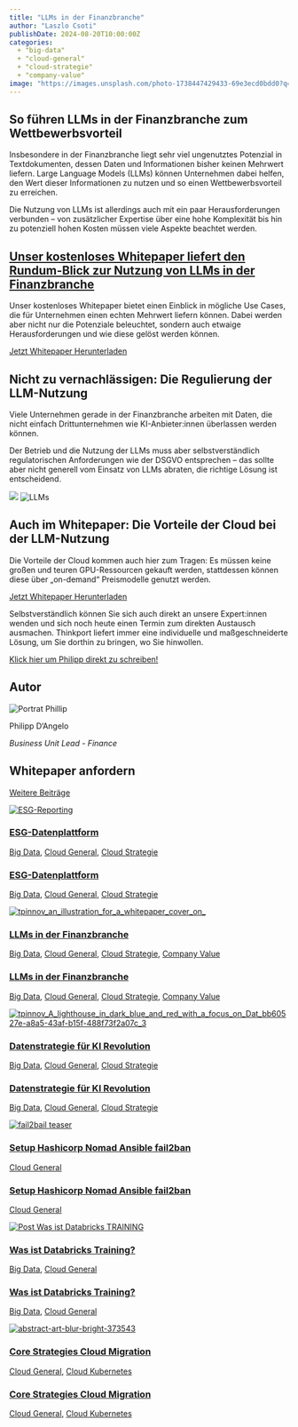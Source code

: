 ```yaml
---
title: "LLMs in der Finanzbranche"
author: "Laszlo Csoti"
publishDate: 2024-08-20T10:00:00Z
categories: 
  + "big-data"
  + "cloud-general"
  + "cloud-strategie"
  + "company-value"
image: "https://images.unsplash.com/photo-1738447429433-69e3ecd0bdd0?q=80&w=1470&auto=format&fit=crop&ixlib=rb-4.0.3&ixid=M3wxMjA3fDB8MHxwaG90by1wYWdlfHx8fGVufDB8fHx8fA%3D%3D"
---
```


## So führen LLMs in der Finanzbranche zum Wettbewerbsvorteil

Insbesondere in der Finanzbranche liegt sehr viel ungenutztes Potenzial in Textdokumenten, dessen Daten und Informationen bisher keinen Mehrwert liefern. Large Language Models (LLMs) können Unternehmen dabei helfen, den Wert dieser Informationen zu nutzen und so einen Wettbewerbsvorteil zu erreichen.

Die Nutzung von LLMs ist allerdings auch mit ein paar Herausforderungen verbunden – von zusätzlicher Expertise über eine hohe Komplexität bis hin zu potenziell hohen Kosten müssen viele Aspekte beachtet werden.

## [Unser kostenloses Whitepaper liefert den Rundum-Blick zur Nutzung von LLMs in der Finanzbranche](https://assets.publishing.service.gov.uk/media/652e958b6972600014ccf9f6/Issues_statement__updated.pdf)

Unser kostenloses Whitepaper bietet einen Einblick in mögliche Use Cases, die für Unternehmen einen echten Mehrwert liefern können. Dabei werden aber nicht nur die Potenziale beleuchtet, sondern auch etwaige Herausforderungen und wie diese gelöst werden können.

[Jetzt Whitepaper Herunterladen](#JetztWhitepaperHerunterladen)

## Nicht zu vernachlässigen: Die Regulierung der LLM-Nutzung

Viele Unternehmen gerade in der Finanzbranche arbeiten mit Daten, die nicht einfach Drittunternehmen wie KI-Anbieter:innen überlassen werden können.

Der Betrieb und die Nutzung der LLMs muss aber selbstverständlich regulatorischen Anforderungen wie der DSGVO entsprechen – das sollte aber nicht generell vom Einsatz von LLMs abraten, die richtige Lösung ist entscheidend.

![](images/tpinnov_A_lighthouse_in_dark_blue_and_red_in_a_Big_Data_Lake__3853164e-6644-4458-820e-6e9ffa7dc26b_3.webp) ![LLMs](images/tpinnov_an_illustration_for_a_whitepaper_cover_on_.png)

## Auch im Whitepaper: Die Vorteile der Cloud bei der LLM-Nutzung

Die Vorteile der Cloud kommen auch hier zum Tragen: Es müssen keine großen und teuren GPU-Ressourcen gekauft werden, stattdessen können diese über „on-demand“ Preismodelle genutzt werden.

[Jetzt Whitepaper Herunterladen](#JetztWhitepaperHerunterladen)

Selbstverständlich können Sie sich auch direkt an unsere Expert:innen wenden und sich noch heute einen Termin zum direkten Austausch ausmachen. Thinkport liefert immer eine individuelle und maßgeschneiderte Lösung, um Sie dorthin zu bringen, wo Sie hinwollen.

[Klick hier um Philipp direkt zu schreiben!](mailto:pdangelo@thinkport.digital)

## Autor

![Portrat Phillip](images/AnyConv.com__Philipp-DAngelo-300x300.webp)

Philipp D‘Angelo

_Business Unit Lead - Finance_

[](https://www.linkedin.com/in/philipp-d-angelo/)[](mailto:pdangelo@thinkport.digital)

## Whitepaper anfordern

[Weitere Beiträge](https://thinkport.digital/blog)

[![ESG-Reporting](images/Titelbild-Bild-2.png "Eine Person steht mittig in einem futuristischen Raum, an dem auf der einen Wand eine Art Bildschirm mit Daten projiziert wird. Außerhalb der Raumes wirkt alles sehr spacig.")](https://thinkport.digital/esg-datenplattform/)

### [ESG-Datenplattform](https://thinkport.digital/esg-datenplattform/ "ESG-Datenplattform")

[Big Data](https://thinkport.digital/category/big-data/), [Cloud General](https://thinkport.digital/category/cloud-general/), [Cloud Strategie](https://thinkport.digital/category/cloud-strategie/)

### [ESG-Datenplattform](https://thinkport.digital/esg-datenplattform/ "ESG-Datenplattform")

[Big Data](https://thinkport.digital/category/big-data/), [Cloud General](https://thinkport.digital/category/cloud-general/), [Cloud Strategie](https://thinkport.digital/category/cloud-strategie/)

[![tpinnov_an_illustration_for_a_whitepaper_cover_on_](images/tpinnov_an_illustration_for_a_whitepaper_cover_on_.png "LLMs")](https://thinkport.digital/potenzial-analyse-2/)

### [LLMs in der Finanzbranche](https://thinkport.digital/potenzial-analyse-2/ "LLMs in der Finanzbranche")

[Big Data](https://thinkport.digital/category/big-data/), [Cloud General](https://thinkport.digital/category/cloud-general/), [Cloud Strategie](https://thinkport.digital/category/cloud-strategie/), [Company Value](https://thinkport.digital/category/company-value/)

### [LLMs in der Finanzbranche](https://thinkport.digital/potenzial-analyse-2/ "LLMs in der Finanzbranche")

[Big Data](https://thinkport.digital/category/big-data/), [Cloud General](https://thinkport.digital/category/cloud-general/), [Cloud Strategie](https://thinkport.digital/category/cloud-strategie/), [Company Value](https://thinkport.digital/category/company-value/)

[![tpinnov_A_lighthouse_in_dark_blue_and_red_with_a_focus_on_Dat_bb60527e-a8a5-43af-b15f-488f73f2a07c_3](images/tpinnov_A_lighthouse_in_dark_blue_and_red_with_a_focus_on_Dat_bb60527e-a8a5-43af-b15f-488f73f2a07c_3.webp "tpinnov_A_lighthouse_in_dark_blue_and_red_with_a_focus_on_Dat_bb60527e-a8a5-43af-b15f-488f73f2a07c_3")](https://thinkport.digital/datenstrategie_fuer_ki/)

### [Datenstrategie für KI Revolution](https://thinkport.digital/datenstrategie_fuer_ki/ "Datenstrategie für KI Revolution")

[Big Data](https://thinkport.digital/category/big-data/), [Cloud General](https://thinkport.digital/category/cloud-general/), [Cloud Strategie](https://thinkport.digital/category/cloud-strategie/)

### [Datenstrategie für KI Revolution](https://thinkport.digital/datenstrategie_fuer_ki/ "Datenstrategie für KI Revolution")

[Big Data](https://thinkport.digital/category/big-data/), [Cloud General](https://thinkport.digital/category/cloud-general/), [Cloud Strategie](https://thinkport.digital/category/cloud-strategie/)

[![fail2bail teaser](images/4-1024x683.webp "fail2bail teaser")](https://thinkport.digital/setup-hashicorp-nomad-ansible-fail2ban/)

### [Setup Hashicorp Nomad Ansible fail2ban](https://thinkport.digital/setup-hashicorp-nomad-ansible-fail2ban/ "Setup Hashicorp Nomad Ansible fail2ban")

[Cloud General](https://thinkport.digital/category/cloud-general/)

### [Setup Hashicorp Nomad Ansible fail2ban](https://thinkport.digital/setup-hashicorp-nomad-ansible-fail2ban/ "Setup Hashicorp Nomad Ansible fail2ban")

[Cloud General](https://thinkport.digital/category/cloud-general/)

[![Post Was ist Databricks TRAINING](images/Post-Was-ist-Databricks-TRAINING-1024x683.webp "Post Was ist Databricks TRAINING")](https://thinkport.digital/was-ist-databricks-training/)

### [Was ist Databricks Training?](https://thinkport.digital/was-ist-databricks-training/ "Was ist Databricks Training?")

[Big Data](https://thinkport.digital/category/big-data/), [Cloud General](https://thinkport.digital/category/cloud-general/)

### [Was ist Databricks Training?](https://thinkport.digital/was-ist-databricks-training/ "Was ist Databricks Training?")

[Big Data](https://thinkport.digital/category/big-data/), [Cloud General](https://thinkport.digital/category/cloud-general/)

[![abstract-art-blur-bright-373543](images/abstract-art-blur-bright-373543-1024x683.jpg "abstract-art-blur-bright-373543")](https://thinkport.digital/core-strategies-cloud-migration/)

### [Core Strategies Cloud Migration](https://thinkport.digital/core-strategies-cloud-migration/ "Core Strategies Cloud Migration")

[Cloud General](https://thinkport.digital/category/cloud-general/), [Cloud Kubernetes](https://thinkport.digital/category/cloud-kubernetes/)

### [Core Strategies Cloud Migration](https://thinkport.digital/core-strategies-cloud-migration/ "Core Strategies Cloud Migration")

[Cloud General](https://thinkport.digital/category/cloud-general/), [Cloud Kubernetes](https://thinkport.digital/category/cloud-kubernetes/)
